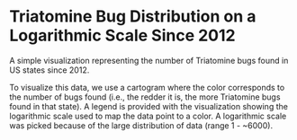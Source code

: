 # Triatomine Bug Distribution on a Logarithmic Scale Since 2012

A simple visualization representing the number of Triatomine bugs found in US states since 2012.

To visualize this data, we use a cartogram where the color corresponds to the number of bugs found (i.e., the redder it is, the more Triatomine bugs found in that state). A legend is provided with the visualization showing the logarithmic scale used to map the data point to a color. A logarithmic scale was picked because of the large distribution of data (range 1 - ~6000).
